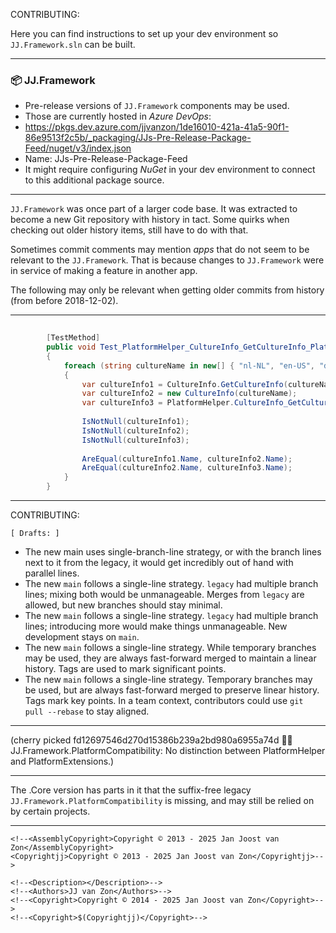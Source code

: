 CONTRIBUTING:

Here you can find instructions to set up your dev environment so `JJ.Framework.sln` can be built.

-----

### 📦 JJ.Framework

- Pre-release versions of `JJ.Framework` components may be used.
- Those are currently hosted in *Azure DevOps*:
- https://pkgs.dev.azure.com/jjvanzon/1de16010-421a-41a5-90f1-86e9513f2c5b/_packaging/JJs-Pre-Release-Package-Feed/nuget/v3/index.json
- Name: JJs-Pre-Release-Package-Feed
- It might require configuring *NuGet* in your dev environment to connect to this additional package source.

-----

`JJ.Framework` was once part of a larger code base. It was extracted to become a new Git repository with history in tact. Some quirks when checking out older history items, still have to do with that.

Sometimes commit comments may mention *apps* that do not seem to be relevant to the `JJ.Framework`. That is because changes to `JJ.Framework` were in service of making a feature in another app.

The following may only be relevant when getting older commits from history (from before 2018-12-02).

-----

```cs
        
        [TestMethod]
        public void Test_PlatformHelper_CultureInfo_GetCultureInfo_PlatformSafe()
        {
            foreach (string cultureName in new[] { "nl-NL", "en-US", "de-DE", "zh-CN" })
            {
                var cultureInfo1 = CultureInfo.GetCultureInfo(cultureName);
                var cultureInfo2 = new CultureInfo(cultureName);
                var cultureInfo3 = PlatformHelper.CultureInfo_GetCultureInfo_PlatformSafe(cultureName);
                
                IsNotNull(cultureInfo1);
                IsNotNull(cultureInfo2);
                IsNotNull(cultureInfo3);
                
                AreEqual(cultureInfo1.Name, cultureInfo2.Name);
                AreEqual(cultureInfo2.Name, cultureInfo3.Name);
            }
        }
```

-----

CONTRIBUTING:

`[ Drafts: ]`


- The new main uses single-branch-line strategy, or with the branch lines next to it from the legacy, it would get incredibly out of hand with parallel lines.
- The new `main` follows a single-line strategy. `legacy` had multiple branch lines; mixing both would be unmanageable. Merges from `legacy` are allowed, but new branches should stay minimal.
- The new `main` follows a single-line strategy. `legacy` had multiple branch lines; introducing more would make things unmanageable. New development stays on `main`.
- The new `main` follows a single-line strategy. While temporary branches may be used, they are always fast-forward merged to maintain a linear history. Tags are used to mark significant points.
- The new `main` follows a single-line strategy. Temporary branches may be used, but are always fast-forward merged to preserve linear history. Tags mark key points. In a team context, contributors could use `git pull --rebase` to stay aligned.

-----



(cherry picked fd12697546d270d15386b239a2bd980a6955a74d 👨‍💻 JJ.Framework.PlatformCompatibility: No distinction between PlatformHelper and PlatformExtensions.)

-----

The .Core version has parts in it that the suffix-free legacy `JJ.Framework.PlatformCompatibility` is missing, and may still be relied on by certain projects.

-----

    <!--<AssemblyCopyright>Copyright © 2013 - 2025 Jan Joost van Zon</AssemblyCopyright>
    <Copyrightjj>Copyright © 2013 - 2025 Jan Joost van Zon</Copyrightjj>-->

    <!--<Description></Description>-->
    <!--<Authors>JJ van Zon</Authors>-->
    <!--<Copyright>Copyright © 2014 - 2025 Jan Joost van Zon</Copyright>-->
    <!--<Copyright>$(Copyrightjj)</Copyright>-->